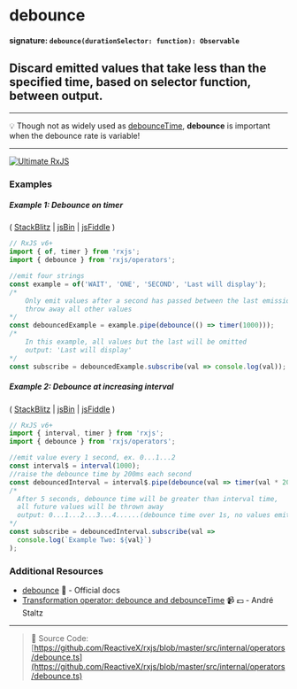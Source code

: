 # debounce

#### signature: `debounce(durationSelector: function): Observable`

## Discard emitted values that take less than the specified time, based on selector function, between output.

---

:bulb: Though not as widely used as [debounceTime](debouncetime.md),
**debounce** is important when the debounce rate is variable!

---

[![Ultimate RxJS](https://drive.google.com/uc?export=view&id=1htrban3k3Z8CxiKwEV6bdmxW5Wu8xdWX "Ultimate RxJS")](https://ultimatecourses.com/courses/rxjs?ref=4)

### Examples

##### Example 1: Debounce on timer

(
[StackBlitz](https://stackblitz.com/edit/typescript-dzjbra?file=index.ts&devtoolsheight=100)
| [jsBin](http://jsbin.com/sorimeyoro/1/edit?js,console) |
[jsFiddle](https://jsfiddle.net/btroncone/e5698yow/) )

```js
// RxJS v6+
import { of, timer } from 'rxjs';
import { debounce } from 'rxjs/operators';

//emit four strings
const example = of('WAIT', 'ONE', 'SECOND', 'Last will display');
/*
    Only emit values after a second has passed between the last emission,
    throw away all other values
*/
const debouncedExample = example.pipe(debounce(() => timer(1000)));
/*
    In this example, all values but the last will be omitted
    output: 'Last will display'
*/
const subscribe = debouncedExample.subscribe(val => console.log(val));
```

##### Example 2: Debounce at increasing interval

(
[StackBlitz](https://stackblitz.com/edit/typescript-qnfidr?file=index.ts&devtoolsheight=100)
| [jsBin](http://jsbin.com/sotaretese/1/edit?js,console) |
[jsFiddle](https://jsfiddle.net/btroncone/6ab34nq6/) )

```js
// RxJS v6+
import { interval, timer } from 'rxjs';
import { debounce } from 'rxjs/operators';

//emit value every 1 second, ex. 0...1...2
const interval$ = interval(1000);
//raise the debounce time by 200ms each second
const debouncedInterval = interval$.pipe(debounce(val => timer(val * 200)));
/*
  After 5 seconds, debounce time will be greater than interval time,
  all future values will be thrown away
  output: 0...1...2...3...4......(debounce time over 1s, no values emitted)
*/
const subscribe = debouncedInterval.subscribe(val =>
  console.log(`Example Two: ${val}`)
);
```

### Additional Resources

- [debounce](https://rxjs.dev/api/operators/debounce)
  :newspaper: - Official docs
- [Transformation operator: debounce and debounceTime](https://egghead.io/lessons/rxjs-transformation-operators-debounce-and-debouncetime?course=rxjs-beyond-the-basics-operators-in-depth)
  :video_camera: :dollar: - André Staltz

---

> :file_folder: Source Code:
> [https://github.com/ReactiveX/rxjs/blob/master/src/internal/operators/debounce.ts](https://github.com/ReactiveX/rxjs/blob/master/src/internal/operators/debounce.ts)
